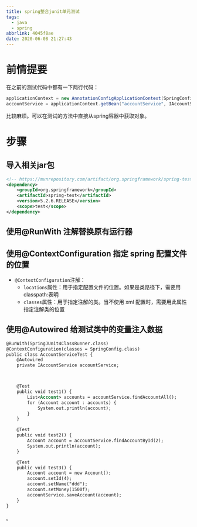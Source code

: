 ```yaml
---
title: spring整合junit单元测试
tags:
  - java
  - spring
abbrlink: 4045f8ae
date: 2020-06-08 21:27:43
---
```


# 前情提要
在之前的测试代码中都有一下两行代码：
```java
applicationContext = new AnnotationConfigApplicationContext(SpringConfig.class);
accountService = applicationContext.getBean("accountService", IAccountService.class);
```
比较麻烦。可以在测试的方法中直接从spring容器中获取对象。
# 步骤
## 导入相关jar包
```xml
<!-- https://mvnrepository.com/artifact/org.springframework/spring-test -->
<dependency>
	<groupId>org.springframework</groupId>
	<artifactId>spring-test</artifactId>
	<version>5.2.6.RELEASE</version>
	<scope>test</scope>
</dependency>
```
## 使用@RunWith 注解替换原有运行器
## 使用@ContextConfiguration 指定 spring 配置文件的位置
- `@ContextConfiguration`注解：
	- `locations`属性：用于指定配置文件的位置。如果是类路径下，需要用 classpath:表明
	- `classes`属性：用于指定注解的类。当不使用 xml 配置时，需要用此属性指定注解类的位置
## 使用@Autowired 给测试类中的变量注入数据

```xml
@RunWith(SpringJUnit4ClassRunner.class)
@ContextConfiguration(classes = SpringConfig.class)
public class AccountServiceTest {
    @Autowired
    private IAccountService accountService;



    @Test
    public void test1() {
        List<Account> accounts = accountService.findAccountAll();
        for (Account account : accounts) {
            System.out.println(account);
        }
    }

    @Test
    public void test2() {
        Account account = accountService.findAccountById(2);
        System.out.println(account);
    }

    @Test
    public void test3() {
        Account account = new Account();
        account.setId(4);
        account.setName("ddd");
        account.setMoney(1500f);
        accountService.saveAccount(account);
    }
}
```
。